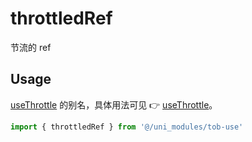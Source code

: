 # throttledRef

节流的 ref

## Usage

[useThrottle](/api/utilities/useThrottle) 的别名，具体用法可见 👉 [useThrottle](/api/utilities/useThrottle)。

```js
import { throttledRef } from '@/uni_modules/tob-use'
```


